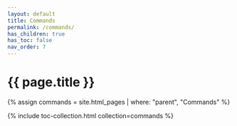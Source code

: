 ```yaml
---
layout: default
title: Commands
permalink: /commands/
has_children: true
has_toc: false
nav_order: 7
---
```


# {{ page.title }}

{% assign commands = site.html_pages | where: "parent", "Commands" %}

{% include toc-collection.html collection=commands %}
